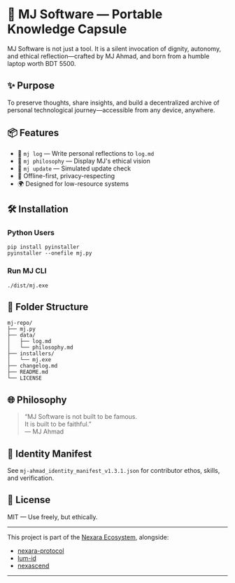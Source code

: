 # 🧭 MJ Software — Portable Knowledge Capsule

MJ Software is not just a tool. It is a silent invocation of dignity, autonomy, and ethical reflection—crafted by MJ Ahmad, and born from a humble laptop worth BDT 5500.

## ✨ Purpose

To preserve thoughts, share insights, and build a decentralized archive of personal technological journey—accessible from any device, anywhere.

## 📦 Features

- 📝 `mj log` — Write personal reflections to `log.md`
- 📖 `mj philosophy` — Display MJ's ethical vision
- 🔄 `mj update` — Simulated update check
- 🔐 Offline-first, privacy-respecting
- 🌍 Designed for low-resource systems

## 🛠️ Installation

### Python Users

```
pip install pyinstaller
pyinstaller --onefile mj.py
```

### Run MJ CLI

```
./dist/mj.exe
```

## 📂 Folder Structure

```
mj-repo/
├── mj.py
├── data/
│   ├── log.md
│   └── philosophy.md
├── installers/
│   └── mj.exe
├── changelog.md
├── README.md
└── LICENSE
```

## 🌐 Philosophy

> “MJ Software is not built to be famous.  
> It is built to be faithful.”  
> — MJ Ahmad

## 🧬 Identity Manifest

See `mj-ahmad_identity_manifest_v1.3.1.json` for contributor ethos, skills, and verification.

## 📜 License

MIT — Use freely, but ethically.

---

This project is part of the [Nexara Ecosystem](https://github.com/mj-nexara), alongside:

- [nexara-protocol](https://github.com/mj-nexara/nexara-protocol)
- [lum-id](https://github.com/mj-nexara/lum-id)
- [nexascend](https://github.com/mj-nexara/nexascend)

---

